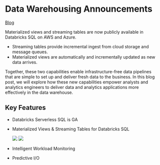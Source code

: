 # Data Warehousing Announcements

[Blog](https://www.databricks.com/blog/introducing-materialized-views-and-streaming-tables-databricks-sql)

Materialized views and streaming tables are now publicly available in Databricks SQL on AWS and Azure. 

- Streaming tables provide incremental ingest from cloud storage and message queues. 
- Materialized views are automatically and incrementally updated as new data arrives. 

Together, these two capabilities enable infrastructure-free data pipelines that are simple to set up and deliver fresh data to the business. In this blog post, we will explore how these new capabilities empower analysts and analytics engineers to deliver data and analytics applications more effectively in the data warehouse.



## Key Features

- Databricks Serverless SQL is GA
- Materialized Views & Streaming Tables for Databricks SQL 

    <img src="https://cms.databricks.com/sites/default/files/inline-images/db-675-blog-img-2.png">


    <img src="https://cms.databricks.com/sites/default/files/inline-images/db-675-blog-img-1.png">
- Intelligent Workload Monitoring
- Predictive I/O



